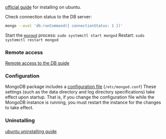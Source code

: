 [official guide](https://www.mongodb.com/docs/manual/tutorial/install-mongodb-on-ubuntu/) for installing on ubuntu.

Check connection status to the DB server:
```sh
mongo --eval 'db.runCommand({ connectionStatus: 1 })'
```

Start the [`mongod`](https://www.mongodb.com/docs/manual/reference/program/mongod/#mongodb-binary-bin.mongod) process: `sudo systemctl start mongod`
Restart: `sudo systemctl restart mongod`

### Remote access
[Remote access to the DB guide](https://www.mongodb.com/docs/manual/tutorial/install-mongodb-on-ubuntu/#additional-information)
### Configuration
MongoDB package includes a [configuration file](https://www.mongodb.com/docs/manual/reference/configuration-options/#std-label-conf-file) (`/etc/mongod.conf`)
These settings (such as the data directory and log directory specifications) take effect upon startup. That is, if you change the configuration file while the MongoDB instance is running, you must restart the instance for the changes to take effect.

### Uninstalling
[ubuntu uninstalling guide](https://www.mongodb.com/docs/manual/tutorial/install-mongodb-on-ubuntu/#uninstall-mongodb-community-edition)
